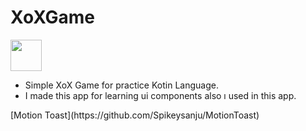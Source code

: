  # XoXGame
 <p>
<img src="https://img.icons8.com/external-lineal-color-zulfa-mahendra/48/000000/external-tic-tac-toe-halloween-activities-lineal-color-zulfa-mahendra.png" width="50" height="50">
</p>
<ul>
  <li>Simple XoX Game for practice Kotin Language. </li>
  <li>I made this app for learning ui components also ı used  in this app.</li>
</ul>
[Motion Toast](https://github.com/Spikeysanju/MotionToast)

